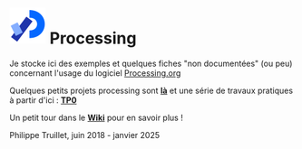 # <img src="https://github.com/truillet/upssitech/blob/master/SRI/1A/Code/Processing_2021_logo.png" width=64> Processing

Je stocke ici des exemples et quelques fiches "non documentées" (ou peu) concernant l'usage du logiciel [Processing.org](https://www.processing.org)

Quelques petits projets processing sont **[là](https://github.com/truillet/tas_de_code)** et une série de travaux pratiques à partir d'ici : **[TP0](lab0.md)**

Un petit tour dans le **[Wiki](https://github.com/truillet/processing/wiki)** pour en savoir plus !


Philippe Truillet, juin 2018 - janvier 2025

